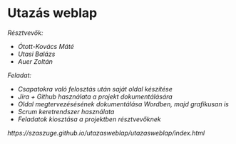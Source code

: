 # Utazás weblap
 
 <i>Résztvevők:<i>
 <ul>
      <li>Ótott-Kovács Máté</li>
      <li>Utasi Balázs</li>
      <li>Auer Zoltán</li>
</ul>


Feladat:
 <ul>
      <li>Csapatokra való felosztás után saját oldal készítése</li>
      <li>Jira + Github használata a projekt dokumentálására</li>
      <li>Oldal megtervezésésének dokumentálása Wordben, majd grafikusan is</li>
      <li>Scrum keretrendszer használata</li>
      <li>Feladatok kiosztása a projektben résztvevőknek</li>
</ul>
https://szaszuge.github.io/utazasweblap/utazasweblap/index.html
 
